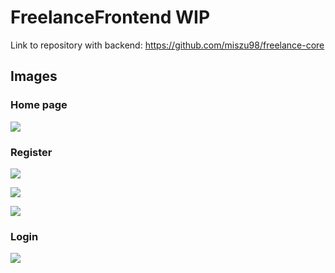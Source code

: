 # FreelanceFrontend WIP

Link to repository with backend: https://github.com/miszu98/freelance-core

## Images 
### Home page
<p align="left">
  <img src="https://i.imgur.com/4NXE7db.png">
</p>

### Register
<p align="left">
  <img src="https://i.imgur.com/qII69Mh.png">
</p>
<p align="left">
  <img src="https://i.imgur.com/WBKXT73.png">
</p>
<p align="left">
  <img src="https://i.imgur.com/5qe7m1v.png">
</p>

### Login
<p align="left">
  <img src="https://i.imgur.com/vXeDeAl.png">
</p>
